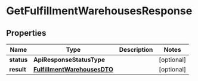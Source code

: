 

# GetFulfillmentWarehousesResponse


## Properties

Name | Type | Description | Notes
------------ | ------------- | ------------- | -------------
**status** | **ApiResponseStatusType** |  |  [optional]
**result** | [**FulfillmentWarehousesDTO**](FulfillmentWarehousesDTO.md) |  |  [optional]



